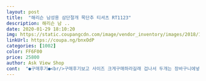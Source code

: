 ```yaml
---
layout: post 
title:  "해리슨 남성용 삼단절개 목단추 티셔츠 RT1123" 
description: 해리슨 남 ..
date: 2020-01-29 18:10:20 
img: https://static.coupangcdn.com/image/vendor_inventory/images/2018/11/09/12/0/9be1c6a6-de52-4e93-b952-5a1ec644759a.jpg 
linkUrl: https://coupa.ng/bnxOdP 
categories: [1002] 
color: FF6F00 
price: 25800 
author: Ask View Shop 
cont:  "●구매후기●<br/>구매후기보고 사이즈 크게구매하라길래 겁나서 두개는 장바구니에넣어두고 하나만 원사이즈 구매했는데  신랑이 딱 맞고 너무 따뜻하다길래  장바구니에 담아놨던 두개마저 더 구매했어요 앞으로 몇년은 따뜻하게 보낼꺼같다고 좋아하네요 저희는 정사이즈가 딱 맞았아요<br/>사진과같아요 배송도빠르고요 단점은 정사이즈가아니라 조금 적다는느낌  좀적어요 좀크게주문하셔야될듯해요 그거말고는 만족요<br/>아니나 다를까 작내용 한치수 크게 입으세여 그리구 한치수 더큰걸로<br/>이음세 부분 느낌 이상해요 그런부분 보완해서 옷좀 만들어주셈~<br/>주문햇어여 이것두 작으면 실망 할거임  안에 나시라도 입어야 할뜻<br/>후기를 보니  작다고 해서 저는 정사이즈 사서 입엇는뎅<br/>" 
---
```

